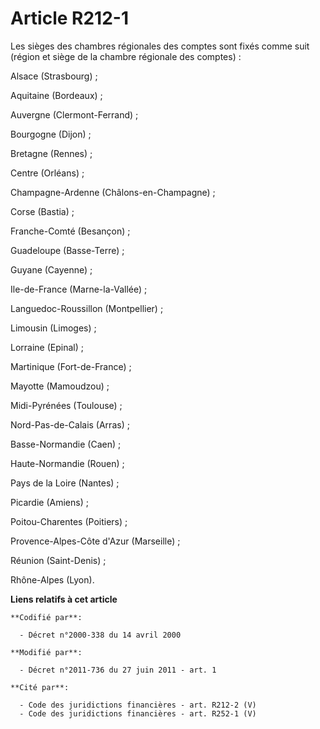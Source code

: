 # Article R212-1

Les sièges des chambres régionales des comptes sont fixés comme suit (région et siège de la chambre régionale des comptes) : 

Alsace (Strasbourg) ; 

Aquitaine (Bordeaux) ; 

Auvergne (Clermont-Ferrand) ; 

Bourgogne (Dijon) ; 

Bretagne (Rennes) ; 

Centre (Orléans) ; 

Champagne-Ardenne (Châlons-en-Champagne) ; 

Corse (Bastia) ; 

Franche-Comté (Besançon) ; 

Guadeloupe (Basse-Terre) ; 

Guyane (Cayenne) ; 

Ile-de-France (Marne-la-Vallée) ; 

Languedoc-Roussillon (Montpellier) ; 

Limousin (Limoges) ; 

Lorraine (Epinal) ;

Martinique (Fort-de-France) ;

Mayotte (Mamoudzou) ; 

Midi-Pyrénées (Toulouse) ; 

Nord-Pas-de-Calais (Arras) ; 

Basse-Normandie (Caen) ; 

Haute-Normandie (Rouen) ; 

Pays de la Loire (Nantes) ; 

Picardie (Amiens) ; 

Poitou-Charentes (Poitiers) ; 

Provence-Alpes-Côte d'Azur (Marseille) ; 

Réunion (Saint-Denis) ; 

Rhône-Alpes (Lyon).

**Liens relatifs à cet article**

	**Codifié par**:

	  - Décret n°2000-338 du 14 avril 2000

	**Modifié par**:

	  - Décret n°2011-736 du 27 juin 2011 - art. 1

	**Cité par**:

	  - Code des juridictions financières - art. R212-2 (V)
	  - Code des juridictions financières - art. R252-1 (V)
